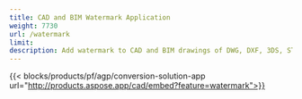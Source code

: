 ```yaml
---
title: CAD and BIM Watermark Application 
weight: 7730
url: /watermark
limit: 
description: Add watermark to CAD and BIM drawings of DWG, DXF, 3DS, STL, IFC an other file formats
---
```


{{< blocks/products/pf/agp/conversion-solution-app url="http://products.aspose.app/cad/embed?feature=watermark">}}